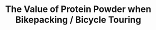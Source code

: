 ---
layout: community
category: community
title: "The Value of Protein Powder when Bikepacking / Bicycle Touring"
description: " Question about nutrition. I see so many recipes that include protein powder as a supplement. Considering one can only eat so much peanut butter and nuts, does the powder really make that big of a difference?"
isTopLevel: false
isSingleLevel: false
isArticle: false
datePublished: 2022-06-17 13:07:00 +0300
dateModified: 2022-06-17 13:07:00 +0300
published: false
---